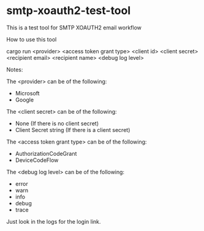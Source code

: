 # smtp-xoauth2-test-tool
This is a test tool for SMTP XOAUTH2 email workflow

How to use this tool

cargo run \<provider\> \<access token grant type\> \<client id\> \<client secret\> \<recipient email\> \<recipient name\> \<debug log level\>

Notes:

The \<provider\> can be of the following:
- Microsoft
- Google

The \<client secret\> can be of the following:
- None (If there is no client secret)
- Client Secret string (If there is a client secret)

The \<access token grant type\> can be of the following:
- AuthorizationCodeGrant
- DeviceCodeFlow

The \<debug log level\> can be of the following:
- error
- warn
- info
- debug
- trace

Just look in the logs for the login link.
